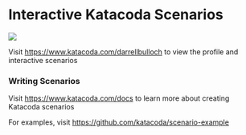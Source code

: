 # Interactive Katacoda Scenarios

[![](http://shields.katacoda.com/katacoda/darrellbulloch/count.svg)](https://www.katacoda.com/darrellbulloch "Get your profile on Katacoda.com")

Visit https://www.katacoda.com/darrellbulloch to view the profile and interactive scenarios

### Writing Scenarios
Visit https://www.katacoda.com/docs to learn more about creating Katacoda scenarios

For examples, visit https://github.com/katacoda/scenario-example
